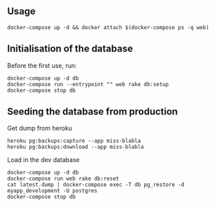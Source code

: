 
## Usage

```
docker-compose up -d && docker attach $(docker-compose ps -q web)
```

## Initialisation of the database

Before the first use, run:

```
docker-compose up -d db
docker-compose run --entrypoint "" web rake db:setup
docker-compose stop db
```

## Seeding the database from production

Get dump from heroku

```
heroku pg:backups:capture --app miss-blabla
heroku pg:backups:download --app miss-blabla
```

Load in the dev database

```
docker-compose up -d db
docker-compose run web rake db:reset
cat latest.dump | docker-compose exec -T db pg_restore -d myapp_development -U postgres
docker-compose stop db
```
